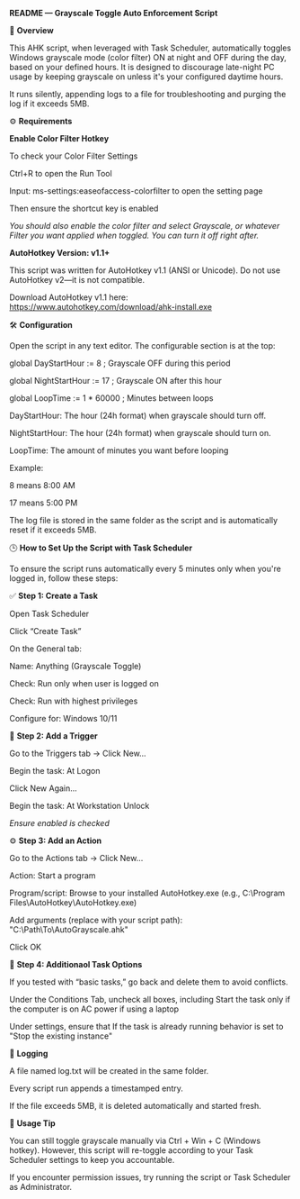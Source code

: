 **README — Grayscale Toggle Auto Enforcement Script**

📜 **Overview**

This AHK script, when leveraged with Task Scheduler, automatically toggles Windows grayscale mode (color filter) ON at night and OFF during the day, based on your defined hours. It is designed to discourage late-night PC usage by keeping grayscale on unless it's your configured daytime hours.

It runs silently, appending logs to a file for troubleshooting and purging the log if it exceeds 5MB.

⚙️ **Requirements**

**Enable Color Filter Hotkey**

To check your Color Filter Settings

Ctrl+R to open the Run Tool

Input: ms-settings:easeofaccess-colorfilter to open the setting page

Then ensure the shortcut key is enabled

_You should also enable the color filter and select Grayscale, or whatever Filter you want applied when toggled. You can turn it off right after._

**AutoHotkey Version: v1.1+**

This script was written for AutoHotkey v1.1 (ANSI or Unicode). Do not use AutoHotkey v2—it is not compatible.

Download AutoHotkey v1.1 here:
https://www.autohotkey.com/download/ahk-install.exe

🛠 **Configuration**

Open the script in any text editor. The configurable section is at the top:

global DayStartHour := 8       ; Grayscale OFF during this period

global NightStartHour := 17    ; Grayscale ON after this hour

global LoopTime := 1 * 60000 ; Minutes between loops

DayStartHour: The hour (24h format) when grayscale should turn off.

NightStartHour: The hour (24h format) when grayscale should turn on.

LoopTime: The amount of minutes you want before looping


Example:

8 means 8:00 AM

17 means 5:00 PM

The log file is stored in the same folder as the script and is automatically reset if it exceeds 5MB.

🕒 **How to Set Up the Script with Task Scheduler**

To ensure the script runs automatically every 5 minutes only when you're logged in, follow these steps:

✅ **Step 1: Create a Task**

Open Task Scheduler

Click “Create Task”

On the General tab:

Name: Anything (Grayscale Toggle)

Check: Run only when user is logged on

Check: Run with highest privileges

Configure for: Windows 10/11

🔁 **Step 2: Add a Trigger**

Go to the Triggers tab → Click New...

Begin the task: At Logon

Click New Again...

Begin the task: At Workstation Unlock

_Ensure enabled is checked_

⚙️ **Step 3: Add an Action**

Go to the Actions tab → Click New...

Action: Start a program

Program/script:
Browse to your installed AutoHotkey.exe
(e.g., C:\Program Files\AutoHotkey\AutoHotkey.exe)

Add arguments (replace with your script path):
"C:\Path\To\AutoGrayscale.ahk"

Click OK

🧹 **Step 4: Additionaol Task Options**

If you tested with “basic tasks,” go back and delete them to avoid conflicts.

Under the Conditions Tab, uncheck all boxes, including Start the task only if the computer is on AC power if using a laptop

Under settings, ensure that If the task is already running behavior is set to "Stop the existing instance"


📓 **Logging**

A file named log.txt will be created in the same folder.

Every script run appends a timestamped entry.

If the file exceeds 5MB, it is deleted automatically and started fresh.

📴 **Usage Tip**

You can still toggle grayscale manually via Ctrl + Win + C (Windows hotkey).
However, this script will re-toggle according to your Task Scheduler settings to keep you accountable.

If you encounter permission issues, try running the script or Task Scheduler as Administrator.
